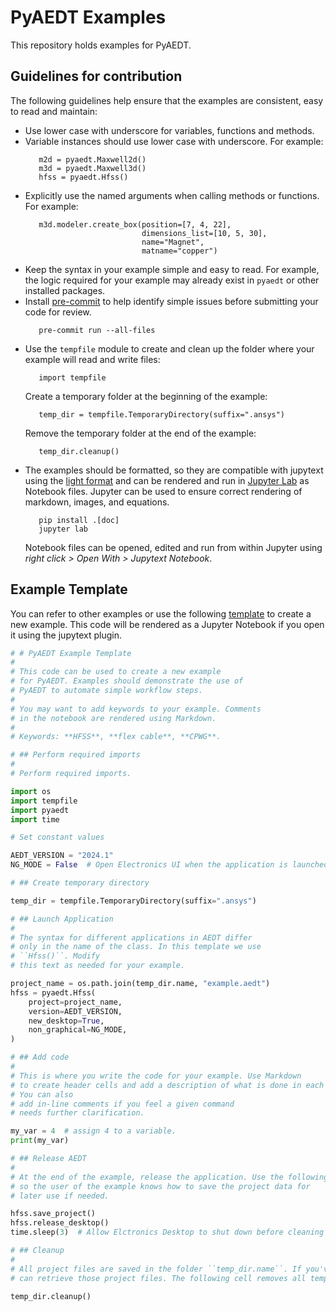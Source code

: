 # PyAEDT Examples

This repository holds examples for PyAEDT.

## Guidelines for contribution

The following guidelines help ensure that the examples are consistent, easy to read and maintain:

- Use lower case with underscore for variables, functions and methods.
- Variable instances should use lower case with underscore.
  For example:
  ```
     m2d = pyaedt.Maxwell2d()
     m3d = pyaedt.Maxwell3d()
     hfss = pyaedt.Hfss() 
  ```
- Explicitly use the named arguments when calling methods or functions. For example:
  ```
     m3d.modeler.create_box(position=[7, 4, 22], 
                            dimensions_list=[10, 5, 30], 
                            name="Magnet", 
                            matname="copper")
  ```
- Keep the syntax in your example simple and easy to read. For example, the logic required for your example may already exist in ``pyaedt`` or other installed packages.
- Install [pre-commit](https://pre-commit.com/) to help identify simple issues before submitting your code for review.
  ```
     pre-commit run --all-files
  ```
- Use the ``tempfile`` module to create and clean up the folder where your example will read and write files:
  ```
     import tempfile
  ```
  Create a temporary folder at the beginning of the example:
  ```
     temp_dir = tempfile.TemporaryDirectory(suffix=".ansys")
  ```
  Remove the temporary folder at the end of the example:
  ```
     temp_dir.cleanup()
  ```
- The examples should be formatted, so they are compatible with jupytext using the [light format](https://jupytext.readthedocs.io/en/latest/formats-scripts.html#the-light-format) and can
be rendered and run in [Jupyter Lab](https://docs.jupyter.org/en/latest/) as Notebook files. Jupyter can be used to ensure correct rendering of markdown, images, and equations.
  ```
     pip install .[doc]
     jupyter lab
  ```
  Notebook files can be opened, edited and run from within Jupyter using _right click > Open With > Jupytext Notebook_.

## Example Template

You can refer to other examples or use the following 
[template](./examples/Template/Example_Template.py)
to create a new example. This code will be rendered
as a Jupyter Notebook if you open it using the jupytext plugin.

``` python
# # PyAEDT Example Template
#
# This code can be used to create a new example
# for PyAEDT. Examples should demonstrate the use of
# PyAEDT to automate simple workflow steps.
#
# You may want to add keywords to your example. Comments
# in the notebook are rendered using Markdown.
# 
# Keywords: **HFSS**, **flex cable**, **CPWG**.

# ## Perform required imports
#
# Perform required imports.

import os
import tempfile
import pyaedt
import time

# Set constant values

AEDT_VERSION = "2024.1"
NG_MODE = False  # Open Electronics UI when the application is launched.

# ## Create temporary directory

temp_dir = tempfile.TemporaryDirectory(suffix=".ansys")

# ## Launch Application
#
# The syntax for different applications in AEDT differ
# only in the name of the class. In this template we use
# ``Hfss()``. Modify
# this text as needed for your example.

project_name = os.path.join(temp_dir.name, "example.aedt")
hfss = pyaedt.Hfss(
    project=project_name,
    version=AEDT_VERSION,
    new_desktop=True,
    non_graphical=NG_MODE,
)

# ## Add code
#
# This is where you write the code for your example. Use Markdown
# to create header cells and add a description of what is done in each cell. 
# You can also
# add in-line comments if you feel a given command
# needs further clarification.

my_var = 4  # assign 4 to a variable.
print(my_var)

# ## Release AEDT
#
# At the end of the example, release the application. Use the following cells
# so the user of the example knows how to save the project data for 
# later use if needed.

hfss.save_project()
hfss.release_desktop()
time.sleep(3)  # Allow Elctronics Desktop to shut down before cleaning the temporary project folder.

# ## Cleanup
#
# All project files are saved in the folder ``temp_dir.name``. If you've run this example as a Jupyter notebook you
# can retrieve those project files. The following cell removes all temporary files, including the project folder.

temp_dir.cleanup()

```
